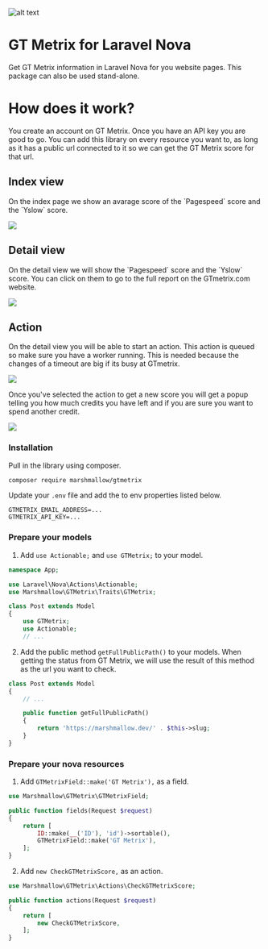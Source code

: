 ![alt text](https://cdn.marshmallow-office.com/media/images/logo/marshmallow.transparent.red.png "marshmallow.")

# GT Metrix for Laravel Nova
Get GT Metrix information in Laravel Nova for you website pages. This package can also be used stand-alone.

# How does it work?
You create an account on GT Metrix. Once you have an API key you are good to go. You can add this library on every resource you want to, as long as it has a public url connected to it so we can get the GT Metrix score for that url.


## Index view
<p>
On the index page we show an avarage score of the `Pagespeed` score and the `Yslow` score.
</p>
<img src="https://gitlab.com/marshmallow-packages/nova/gtmetrix/-/raw/master/resources/screenshots/index-view.png">

## Detail view
<p>
On the detail view we will show the `Pagespeed` score and the `Yslow` score. You can click on them to go to the full report on the GTmetrix.com website.
</p>
<img src="https://gitlab.com/marshmallow-packages/nova/gtmetrix/-/raw/master/resources/screenshots/detail-view.png">

## Action
<p>
On the detail view you will be able to start an action. This action is queued so make sure you have a worker running. This is needed because the changes of a timeout are big if its busy at GTmetrix.
</p>
<img src="https://gitlab.com/marshmallow-packages/nova/gtmetrix/-/raw/master/resources/screenshots/action-view.png">
<p>
Once you've selected the action to get a new score you will get a popup telling you how much credits you have left and if you are sure you want to spend another credit.
</p>
<img src="https://gitlab.com/marshmallow-packages/nova/gtmetrix/-/raw/master/resources/screenshots/action-popup.png">

### Installation
Pull in the library using composer.
```bash
composer require marshmallow/gtmetrix
```

Update your `.env` file and add the to env properties listed below.
```env
GTMETRIX_EMAIL_ADDRESS=...
GTMETRIX_API_KEY=...
```

### Prepare your models
1. Add `use Actionable;` and `use GTMetrix;` to your model.
```php
namespace App;

use Laravel\Nova\Actions\Actionable;
use Marshmallow\GTMetrix\Traits\GTMetrix;

class Post extends Model
{
    use GTMetrix;
    use Actionable;
    // ...
```
2. Add the public method `getFullPublicPath()` to your models. When getting the status from GT Metrix, we will use the result of this method as the url you want to check.
```php
class Post extends Model
{
    // ...

    public function getFullPublicPath()
    {
        return 'https://marshmallow.dev/' . $this->slug;
    }
}
```

### Prepare your nova resources
1. Add `GTMetrixField::make('GT Metrix'),` as a field.
```php
use Marshmallow\GTMetrix\GTMetrixField;

public function fields(Request $request)
{
    return [
        ID::make(__('ID'), 'id')->sortable(),
        GTMetrixField::make('GT Metrix'),
    ];
}
```

2. Add `new CheckGTMetrixScore,` as an action.
```php
use Marshmallow\GTMetrix\Actions\CheckGTMetrixScore;

public function actions(Request $request)
{
    return [
        new CheckGTMetrixScore,
    ];
}
```
